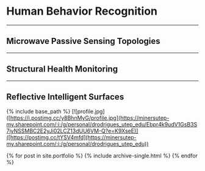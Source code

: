 # Human Behavior Recognition
---
Microwave Passive Sensing Topologies
---
---
Structural Health Monitoring
---
---
Reflective Intelligent Surfaces
---

{% include base_path %}
[![profile.jpg]([https://i.postimg.cc/y8BhnMyG/profile.jpg](https://minersutep-my.sharepoint.com/:i:/g/personal/drodrigues_utep_edu/Ebpr4k9udV1GsB3S7iyNSSMBC2E2yJi02LCZ13dUU6VM-Q?e=K9XseE)]([https://postimg.cc/tYSV4mfd](https://minersutep-my.sharepoint.com/:i:/g/personal/drodrigues_utep_edu))

{% for post in site.portfolio %}
  {% include archive-single.html %}
{% endfor %}

